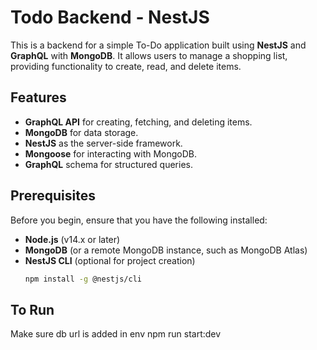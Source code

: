 # Todo Backend - NestJS

This is a backend for a simple To-Do application built using **NestJS** and **GraphQL** with **MongoDB**. It allows users to manage a shopping list, providing functionality to create, read, and delete items.

## Features

- **GraphQL API** for creating, fetching, and deleting items.
- **MongoDB** for data storage.
- **NestJS** as the server-side framework.
- **Mongoose** for interacting with MongoDB.
- **GraphQL** schema for structured queries.

## Prerequisites

Before you begin, ensure that you have the following installed:

- **Node.js** (v14.x or later)
- **MongoDB** (or a remote MongoDB instance, such as MongoDB Atlas)
- **NestJS CLI** (optional for project creation)
  ```bash
  npm install -g @nestjs/cli
  ```

## To Run

Make sure db url is added in env
npm run start:dev
